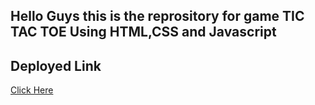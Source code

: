 ## Hello Guys this is the reprository for game TIC TAC TOE Using HTML,CSS and Javascript

## Deployed Link
[Click Here](https://poovarasansivakumar2003.github.io/Web-App-Sprint/ "Directed to TIC TAC TOE game")
